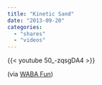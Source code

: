 ```yaml
---
title: "Kinetic Sand"
date: "2013-09-20"
categories:
  - "shares"
  - "videos"
---
```


{{< youtube 50_-zqsgDA4 >}}

(via [WABA Fun](http://www.youtube.com/watch?v=50_-zqsgDA4))

